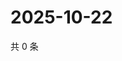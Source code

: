 # 2025-10-22

共 0 条

<!-- BEGIN ZHIHUVIDEO -->
<!-- 最后更新时间 Wed Oct 22 2025 22:12:48 GMT+0800 (China Standard Time) -->

<!-- END ZHIHUVIDEO -->
